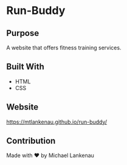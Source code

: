 # Run-Buddy

## Purpose
A website that offers fitness training services.

## Built With
* HTML
* CSS

## Website
https://mtlankenau.github.io/run-buddy/

## Contribution
Made with ❤️ by Michael Lankenau
